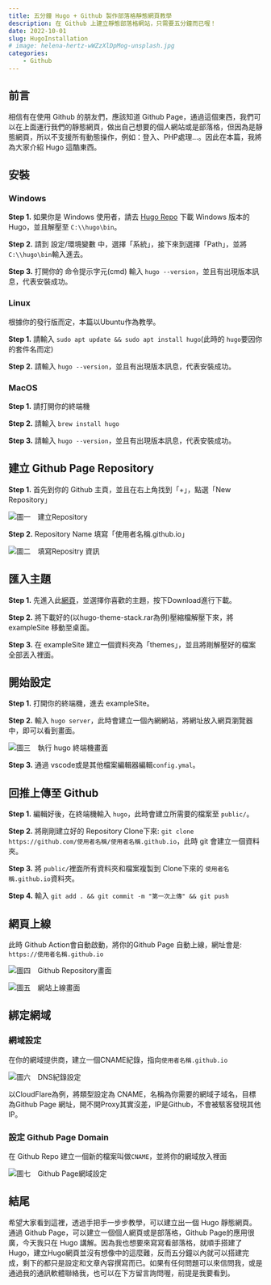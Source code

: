 ```yaml
---
title: 五分鐘 Hugo + Github 製作部落格靜態網頁教學
description: 在 Github 上建立靜態部落格網站，只需要五分鐘而已喔！
date: 2022-10-01
slug: HugoInstallation
# image: helena-hertz-wWZzXlDpMog-unsplash.jpg
categories:
    - Github
---
```


## 前言
相信有在使用 Github 的朋友們，應該知道 Github Page，通過這個東西，我們可以在上面運行我們的靜態網頁，做出自己想要的個人網站或是部落格，但因為是靜態網頁，所以不支援所有動態操作，例如：登入、PHP處理...。因此在本篇，我將為大家介紹 Hugo 這酷東西。

## 安裝

### Windows
**Step 1.** 如果你是 Windows 使用者，請去 [Hugo Repo](https://github.com/gohugoio/hugo/releases) 下載 Windows 版本的Hugo，並且解壓至 ```C:\\hugo\bin```。

**Step 2.** 請到 設定/環境變數 中，選擇「系統」，接下來到選擇「Path」，並將```C:\\hugo\bin```輸入進去。

**Step 3.** 打開你的 命令提示字元(cmd) 輸入 ```hugo --version```，並且有出現版本訊息，代表安裝成功。

### Linux
根據你的發行版而定，本篇以Ubuntu作為教學。

**Step 1.** 請輸入 ```sudo apt update && sudo apt install hugo```(此時的 ```hugo```要因你的套件名而定)

**Step 2.** 請輸入 ```hugo --version```，並且有出現版本訊息，代表安裝成功。

### MacOS
**Step 1.** 請打開你的終端機

**Step 2.** 請輸入 ```brew install hugo```

**Step 3.** 請輸入 ```hugo --version```，並且有出現版本訊息，代表安裝成功。

## 建立 Github Page Repository
**Step 1.** 首先到你的 Github 主頁，並且在右上角找到「+」，點選「New Repository」

![圖一　建立Repository](2022-10-01_21-25.png)

**Step 2.** Repository Name 填寫「使用者名稱.github.io」

![圖二　填寫Repositry 資訊](2022-10-01_21-28.png)

## 匯入主題
**Step 1.** 先進入此[網頁](https://themes.gohugo.io/)，並選擇你喜歡的主題，按下Download進行下載。

**Step 2.** 將下載好的(以hugo-theme-stack.rar為例)壓縮檔解壓下來，將 exampleSite 移動至桌面。

**Step 3.** 在 exampleSite 建立一個資料夾為「themes」，並且將剛解壓好的檔案全部丟入裡面。

## 開始設定
**Step 1.** 打開你的終端機，進去 exampleSite。

**Step 2.** 輸入 ```hugo server```，此時會建立一個內網網站，將網址放入網頁瀏覽器中，即可以看到畫面。

![圖三　執行 hugo 終端機畫面](2022-10-01_21-35.png)

**Step 3.** 通過 vscode或是其他檔案編輯器編輯```config.ymal```。

## 回推上傳至 Github
**Step 1.** 編輯好後，在終端機輸入 ```hugo```，此時會建立所需要的檔案至 ```public/```。

**Step 2.** 將剛剛建立好的 Repository Clone下來: ```git clone https://github.com/使用者名稱/使用者名稱.github.io```，此時 git 會建立一個資料夾。

**Step 3.** 將 ```public/```裡面所有資料夾和檔案複製到 Clone下來的 ```使用者名稱.github.io```資料夾。

**Step 4.** 輸入 ```git add . && git commit -m "第一次上傳" && git push```

## 網頁上線
此時 Github Action會自動啟動，將你的Github Page 自動上線，網址會是: ```https://使用者名稱.github.io```

![圖四　Github Repository畫面](2022-10-01_21-41.png)

![圖五　網站上線畫面](2022-10-01_21-42.png)

## 綁定網域
### 網域設定 
在你的網域提供商，建立一個CNAME紀錄，指向```使用者名稱.github.io```

![圖六　DNS紀錄設定](2022-10-01_21-45.png)

以CloudFlare為例，將類型設定為 CNAME，名稱為你需要的網域子域名，目標為Github Page 網址，開不開Proxy其實沒差，IP是Github，不會被駭客發現其他IP。

### 設定 Github Page Domain

在 Github Repo 建立一個新的檔案叫做```CNAME```，並將你的網域放入裡面

![圖七　Github Page網域設定](2022-10-01_21-48.png)

## 結尾
希望大家看到這裡，透過手把手一步步教學，可以建立出一個 Hugo 靜態網頁。通過 Github Page，可以建立一個個人網頁或是部落格，Github Page的應用很廣，今天我只在 Hugo 講解。因為我也想要來寫寫看部落格，就順手搭建了 Hugo，建立Hugo網頁並沒有想像中的這麼難，反而五分鐘以內就可以搭建完成，剩下的都只是設定和文章內容撰寫而已。如果有任何問題可以來信問我，或是通過我的通訊軟體聯絡我，也可以在下方留言詢問喔，前提是我要看到。

<!-- > 思念是最暖的憂傷像一雙翅膀  
> 讓我停不了飛不遠在過往遊蕩  
> 不告而別的你 就算為了我著想  
> 這麼沉痛的呵護 我怎麼能翱翔
> 
> *[最暖的憂傷 - 田馥甄](https://www.youtube.com/watch?v=3aypp_YlBzI)* -->